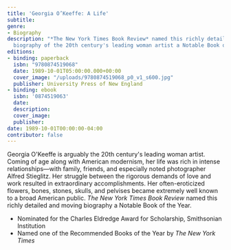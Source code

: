 ```yaml
---
title: 'Georgia O’Keeffe: A Life'
subtitle: 
genre:
- Biography
description: "*The New York Times Book Review* named this richly detailed and moving
  biography of the 20th century's leading woman artist a Notable Book of the Year."
editions:
- binding: paperback
  isbn: "9780874519068"
  date: 1989-10-01T05:00:00.000+00:00
  cover_image: "/uploads/9780874519068_p0_v1_s600.jpg"
  publisher: University Press of New England
- binding: ebook
  isbn: '0874519063'
  date: 
  description: 
  cover_image: 
  publisher: 
date: 1989-10-01T00:00:00-04:00
contributor: false
---
```

Georgia O'Keeffe is arguably the 20th century's leading woman artist. Coming of age along with American modernism, her life was rich in intense relationships—with family, friends, and especially noted photographer Alfred Stieglitz. Her struggle between the rigorous demands of love and work resulted in extraordinary accomplishments. Her often-eroticized flowers, bones, stones, skulls, and pelvises became extremely well known to a broad American public. *The New York Times Book Review* named this richly detailed and moving biography a Notable Book of the Year.

- Nominated for the Charles Eldredge Award for Scholarship, Smithsonian Institution
- Named one of the Recommended Books of the Year by *The New York Times*